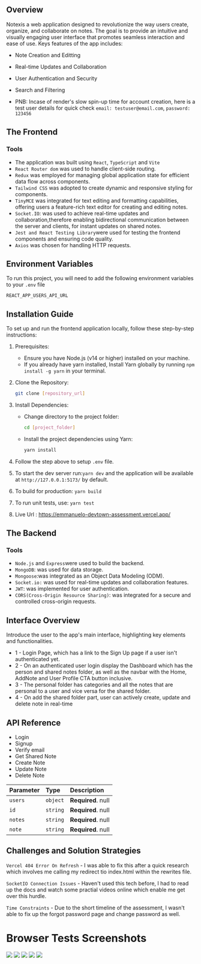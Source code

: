 ## Overview
Notexis a web application designed to revolutionize the way users create, organize, and collaborate on notes. The goal is to provide an intuitive and visually engaging user interface that promotes seamless interaction and ease of use. Keys features of the app includes:
* Note Creation and Editting
* Real-time Updates and Collaboration
* User Authentication and Security
* Search and Filtering

* PNB: Incase of render's slow spin-up time for account creation, here is a test user details for quick check `email: testuser@email.com`,  `password: 123456`


## The Frontend

### Tools
* The application was built using `React`, `TypeScript` and `Vite`
* `React Router dom` was used to handle client-side routing. 
* `Redux` was employed for managing global application state for efficient data flow across components.
* `Tailwind CSS` was adopted to create dynamic and responsive styling for components.
* `TinyMCE` was integrated for text editing and formatting capabilities, offering users a feature-rich text editor for creating and editing notes.
* `Socket.IO`: was used to achieve real-time updates and collaboration,therefore enabling bidirectional communication between the server and clients, for instant updates on shared notes.
* `Jest and React Testing Library`were used for testing the frontend components and ensuring code quality.
* `Axios` was chosen for handling HTTP requests.

## Environment Variables
To run this project, you will need to add the following environment variables to your `.env` file

`REACT_APP_USERS_API_URL`

## Installation Guide
To set up and run the frontend application locally, follow these step-by-step instructions:

1. Prerequisites:
   - Ensure you have Node.js (v14 or higher) installed on your machine.
   - If you already have yarn installed, Install Yarn globally by running `npm install -g yarn` in your terminal.

2. Clone the Repository:
     ```bash
     git clone [repository_url]
     ```

3. Install Dependencies:
   - Change directory to the project folder:
     ```bash
     cd [project_folder]
     ```
   - Install the project dependencies using Yarn:
     ```bash
     yarn install
     ```
4. Follow the step above to setup `.env` file.
5. To start the dev server run:```yarn dev``` and the application will be available at `http://127.0.0.1:5173/` by default.
6. To build for production: ```yarn build```
7. To run unit tests, use: ```yarn test```
8. Live Url : https://emmanuelo-devtown-assessment.vercel.app/

## The Backend

### Tools
*  `Node.js` and `Express`were used to build the backend.
*  `MongoDB`: was used for data storage.
*  `Mongoose`:was integrated as an Object Data Modeling (ODM).
*  `Socket.io:` was used for real-time updates and collaboration features.
*  `JWT`: was implemented for user authentication.
*  `CORS(Cross-Origin Resource Sharing)`: was integrated for a secure and controlled cross-origin requests.

     
## Interface Overview

Introduce the user to the app's main interface, highlighting key elements and functionalities.
* 1 - Login Page, which has a link to the Sign Up page if a user isn't authenticated yet.
* 2 - On an authenticated user login display the Dashboard which has the person and shared notes folder, as well as the navbar with the Home, AddNote and User Profile CTA button inclusive.
* 3 - The personal folder has categories and all the notes that are personal to a user and vice versa for the shared folder.
* 4 - On add the shared folder part, user can actively create, update and delete note in real-time

## API Reference
* Login
* Signup
* Verify email
* Get Shared Note
* Create Note
* Update Note
* Delete Note




| Parameter | Type     | Description                |
| :-------- | :------- | :------------------------- |
| `users` | `object` | **Required**. null |
| `id` | `string` | **Required**. null |
| `notes` | `string` | **Required**. null |
| `note` | `string` | **Required**. null |



## Challenges and Solution Strategies
`Vercel 404 Error On Refresh` -  I was able to fix this after a quick research which involves me calling my redirect tio index.html within the rewrites file.


`SocketIO Connection Issues` - Haven't used this tech before, I had to read up the docs and watch some practial videos online which enable me get over this hurdle.

`Time Constraints` - Due to the short timeline of the assessment, I wasn't able to fix up the forgot password page and change password as well.


# Browser Tests Screenshots
![](https://hackmd.io/_uploads/SyUMGNdc2.png)
![](https://hackmd.io/_uploads/r1uGfN_qh.png)
![](https://hackmd.io/_uploads/HJ9Mz4uch.png)
![](https://hackmd.io/_uploads/SkuMfNuch.png)
![](https://hackmd.io/_uploads/SJ8L4Nu53.png)
